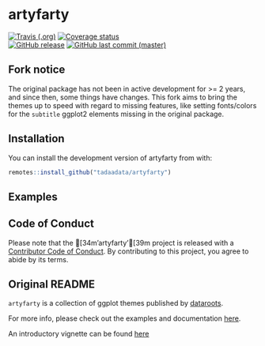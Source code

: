 
<!-- README.md is generated from README.Rmd. Please edit that file -->

# artyfarty

<div id="badges">

[![Travis
(.org)](https://img.shields.io/travis/tadaadata/artyfarty.svg?logo=travis)](https://travis-ci.org/tadaadata/artyfarty)
[![Coverage
status](https://codecov.io/gh/tadaadata/artyfarty/branch/master/graph/badge.svg)](https://codecov.io/github/tadaadata/artyfarty?branch=master)  
[![GitHub
release](https://img.shields.io/github/release/tadaadata/artyfarty.svg?logo=GitHub)](https://github.com/tadaadata/artyfarty/releases)
[![GitHub last commit
(master)](https://img.shields.io/github/last-commit/tadaadata/artyfarty/master.svg?logo=GithUb)](https://github.com/tadaadata/artyfarty/commits/master)

</div>

## Fork notice

The original package has not been in active development for \>= 2 years,
and since then, some things have changes. This fork aims to bring the
themes up to speed with regard to missing features, like setting
fonts/colors for the `subtitle` ggplot2 elements missing in the original
package.

## Installation

You can install the development version of artyfarty from with:

``` r
remotes::install_github("tadaadata/artyfarty")
```

## Examples

## Code of Conduct

Please note that the \[34m’artyfarty’\[39m project is released with a
[Contributor Code of Conduct](CODE_OF_CONDUCT.md). By contributing to
this project, you agree to abide by its terms.

## Original README

`artyfarty` is a collection of ggplot themes published by
[dataroots](http://dataroots.io).

For more info, please check out the examples and documentation
[here](https://datarootsio.github.io/artyfarty).

An introductory vignette can be found
[here](https://datarootsio.github.io/artyfarty/articles/introduction.html)
